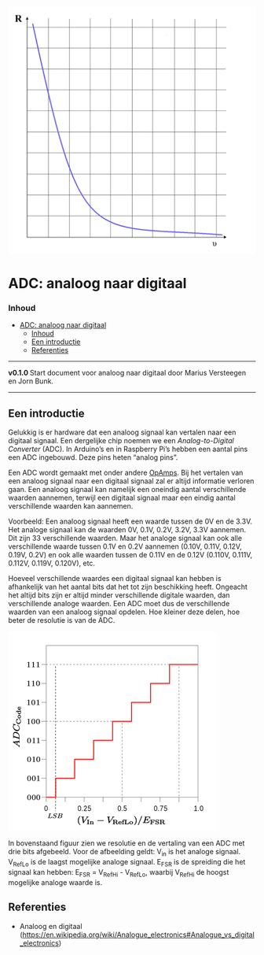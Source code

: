 ![logo](/hardware-interfacing/communicatie/analoog-en-digitaal/img/Kennline_NTC.png) [](logo-id)

# ADC: analoog naar digitaal[](title-id)

### Inhoud[](toc-id)

- [ADC: analoog naar digitaal](#adc-analoog-naar-digitaal)
    - [Inhoud](#inhoud)
  - [Een introductie](#een-introductie)
  - [Referenties](#referenties)

---

**v0.1.0 [](version-id)** Start document voor analoog naar digitaal door Marius Versteegen[](author-id) en Jorn Bunk[](author-id).

---

## Een introductie

Gelukkig is er hardware dat een analoog signaal kan vertalen naar een digitaal signaal. Een dergelijke chip noemen we een *Analog-to-Digital Converter* (ADC). In Arduino’s en in Raspberry Pi’s hebben een aantal pins een ADC ingebouwd. Deze pins heten “analog pins”.

Een ADC wordt gemaakt met onder andere [OpAmps](../../../elektronische-componenten/opamps/README.md). Bij het vertalen van een analoog signaal naar een digitaal signaal zal er altijd informatie verloren gaan. Een analoog signaal kan namelijk een oneindig aantal verschillende waarden aannemen, terwijl een digitaal signaal maar een eindig aantal verschillende waarden kan aannemen. 

  Voorbeeld: Een analoog signaal heeft een waarde tussen de 0V en de 3.3V. Het analoge signaal kan de waarden 0V, 0.1V, 0.2V, 3.2V, 3.3V aannemen. Dit zijn 33 verschillende waarden. Maar het analoge signaal kan ook alle verschillende waarde tussen 0.1V en 0.2V aannemen (0.10V, 0.11V, 0.12V, 0.19V, 0.2V) en ook alle waarden tussen de 0.11V en de 0.12V (0.110V, 0.111V, 0.112V, 0.119V, 0.120V), etc.

Hoeveel verschillende waardes een digitaal signaal kan hebben is afhankelijk van het aantal bits dat het tot zijn beschikking heeft. Ongeacht het altijd bits zijn er altijd minder verschillende digitale waarden, dan verschillende analoge waarden. Een ADC moet dus de verschillende waarden van een analoog signaal opdelen. Hoe kleiner deze delen, hoe beter de resolutie is van de ADC.

![3 bits ADC](../ADC/img/3bitsADC.png)

In bovenstaand figuur zien we resolutie en de vertaling van een ADC met drie bits afgebeeld. Voor de afbeelding geldt: V<sub>in</sub> is het analoge signaal. V<sub>RefLo</sub> is de laagst mogelijke analoge signaal. E<sub>FSR</sub> is de spreiding die het signaal kan hebben: E<sub>FSR</sub> = V<sub>RefHi</sub> - V<sub>RefLo</sub>, waarbij V<sub>RefHi</sub> de hoogst mogelijke analoge waarde is.

## Referenties

- Analoog en digitaal (<https://en.wikipedia.org/wiki/Analogue_electronics#Analogue_vs_digital_electronics>)